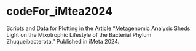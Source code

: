 # codeFor_iMtea2024
Scripts and Data for Plotting in the Article “Metagenomic Analysis Sheds Light on the Mixotrophic Lifestyle of the Bacterial Phylum Zhuqueibacterota,” Published in iMeta 2024.
